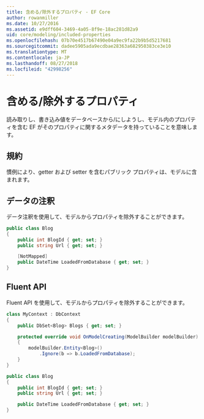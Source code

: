 ```yaml
---
title: 含める/除外するプロパティ - EF Core
author: rowanmiller
ms.date: 10/27/2016
ms.assetid: e9dff604-3469-4a05-8f9e-18ac281d82a9
uid: core/modeling/included-properties
ms.openlocfilehash: 07b70e4517b67490e04a9ec9fa22b9b5d5217681
ms.sourcegitcommit: dadee5905ada9ecdbae28363a682950383ce3e10
ms.translationtype: MT
ms.contentlocale: ja-JP
ms.lasthandoff: 08/27/2018
ms.locfileid: "42998256"
---
```

# <a name="including--excluding-properties"></a>含める/除外するプロパティ

読み取りし、書き込み値をデータベースから/にしようし、モデル内のプロパティを含む EF がそのプロパティに関するメタデータを持っていることを意味します。

## <a name="conventions"></a>規約

慣例により、getter および setter を含むパブリック プロパティは、モデルに含まれます。

## <a name="data-annotations"></a>データの注釈

データ注釈を使用して、モデルからプロパティを除外することができます。

<!-- [!code-csharp[Main](samples/core/Modeling/DataAnnotations/Samples/IgnoreProperty.cs?highlight=6)] -->
``` csharp
public class Blog
{
    public int BlogId { get; set; }
    public string Url { get; set; }

    [NotMapped]
    public DateTime LoadedFromDatabase { get; set; }
}
```

## <a name="fluent-api"></a>Fluent API

Fluent API を使用して、モデルからプロパティを除外することができます。

<!-- [!code-csharp[Main](samples/core/Modeling/FluentAPI/Samples/IgnoreProperty.cs?highlight=7,8)] -->
``` csharp
class MyContext : DbContext
{
    public DbSet<Blog> Blogs { get; set; }

    protected override void OnModelCreating(ModelBuilder modelBuilder)
    {
        modelBuilder.Entity<Blog>()
            .Ignore(b => b.LoadedFromDatabase);
    }
}

public class Blog
{
    public int BlogId { get; set; }
    public string Url { get; set; }

    public DateTime LoadedFromDatabase { get; set; }
}
```
